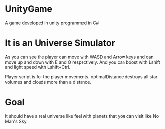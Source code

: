 # UnityGame
A game developed in unity programmed in C#


# It is an Universe Simulator
As you can see the player can move with WASD and Arrow keys and can move up and down with E and Q respectively.
And you can boost with Lshift and light speed with Lshift+Ctrl.

Player script is for the player movements.
optimalDistance destroys all star volumes and clouds more than a distance.

# Goal
It should have a real universe like feel with planets that you can visit like No Man's Sky.
